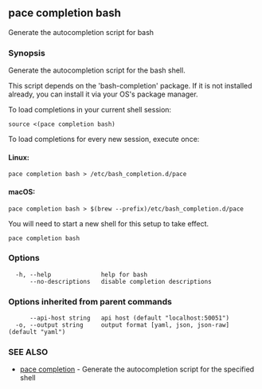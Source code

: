 ## pace completion bash

Generate the autocompletion script for bash

### Synopsis

Generate the autocompletion script for the bash shell.

This script depends on the 'bash-completion' package.
If it is not installed already, you can install it via your OS's package manager.

To load completions in your current shell session:

	source <(pace completion bash)

To load completions for every new session, execute once:

#### Linux:

	pace completion bash > /etc/bash_completion.d/pace

#### macOS:

	pace completion bash > $(brew --prefix)/etc/bash_completion.d/pace

You will need to start a new shell for this setup to take effect.


```
pace completion bash
```

### Options

```
  -h, --help              help for bash
      --no-descriptions   disable completion descriptions
```

### Options inherited from parent commands

```
      --api-host string   api host (default "localhost:50051")
  -o, --output string     output format [yaml, json, json-raw] (default "yaml")
```

### SEE ALSO

* [pace completion](pace_completion.md)	 - Generate the autocompletion script for the specified shell

